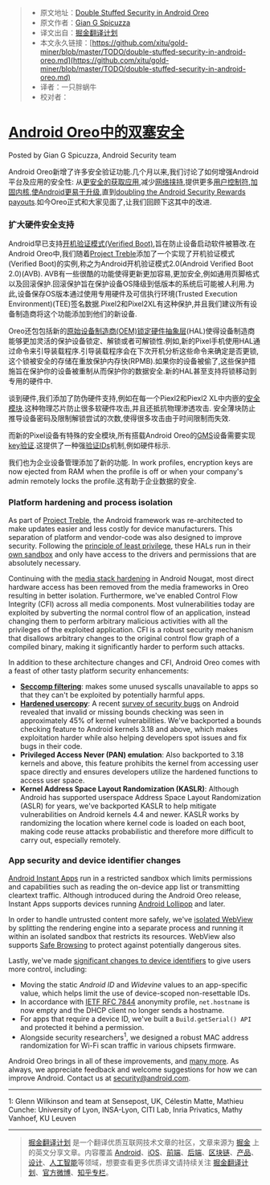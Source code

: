 > * 原文地址：[Double Stuffed Security in Android Oreo](https://android-developers.googleblog.com/2017/12/double-stuffed-security-in-android-oreo.html)
> * 原文作者：[Gian G Spicuzza](https://android-developers.googleblog.com/2017/12/double-stuffed-security-in-android-oreo.html)
> * 译文出自：[掘金翻译计划](https://github.com/xitu/gold-miner)
> * 本文永久链接：[https://github.com/xitu/gold-miner/blob/master/TODO/double-stuffed-security-in-android-oreo.md](https://github.com/xitu/gold-miner/blob/master/TODO/double-stuffed-security-in-android-oreo.md)
> * 译者：一只胖蜗牛
> * 校对者：

# [Android Oreo中的双塞安全](https://android-developers.googleblog.com/2017/12/double-stuffed-security-in-android-oreo.html)

Posted by Gian G Spicuzza, Android Security team

Android Oreo新增了许多安全验证功能.几个月以来,我们讨论了如何增强Android平台及应用的安全性: 从[更安全的获取应用](https://android-developers.googleblog.com/2017/08/making-it-safer-to-get-apps-on-android-o.html),减少[网络挟持](https://android-developers.googleblog.com/2017/04/android-o-to-drop-insecure-tls-version.html),提供更多[用户控制符](https://android-developers.googleblog.com/2017/04/changes-to-device-identifiers-in.html),[加固内核](https://android-developers.googleblog.com/2017/08/hardening-kernel-in-android-oreo.html),[使Android更易于升级](https://android-developers.googleblog.com/2017/07/shut-hal-up.html),直到[doubling the Android Security Rewards payouts](https://android-developers.googleblog.com/2017/06/2017-android-security-rewards.html).如今Oreo正式和大家见面了,让我们回顾下这其中的改进.  

### 扩大硬件安全支持

Android早已支持[开机验证模式(Verified Boot)](https://source.android.com/security/verifiedboot/),旨在防止设备启动软件被篡改.在Android Oreo中,我们随着[Project Treble](https://source.android.com/devices/architecture/treble)添加了一个实现了开机验证模式(Verified Boot)的实例,称之为Android开机验证模式2.0(Android Verified Boot 2.0)(AVB). AVB有一些很酷的功能使得更新更加容易,更加安全,例如通用页脚格式以及回滚保护.回滚保护旨在保护设备OS降级到低版本的系统后可能被人利用.为此,设备保存OS版本通过使用专用硬件及可信执行环境(Trusted Execution Environment)(TEE)签名数据.Pixel2和Pixel2XL有这种保护,并且我们建议所有设备制造商将这个功能添加到他们的新设备.

Oreo还包包括新的[原始设备制造商(OEM)锁定硬件抽象层](https://android-review.googlesource.com/#/c/platform/hardware/interfaces/+/527086/-1..1/oemlock/1.0/IOemLock.hal)(HAL)使得设备制造商能够更加灵活的保护设备锁定、解锁或者可解锁性.例如,新的Pixel手机使用HAL通过命令来引导装载程序.引导装载程序会在下次开机分析这些命令来确定是否更锁,这个锁被安全的存储在重放保护内存快(RPMB).如果你的设备被偷了,这些保护措施旨在保护你的设备被重制从而保护你的数据安全.新的HAL甚至支持将锁移动到专用的硬件中.

谈到硬件,我们添加了防伪硬件支持,例如在每一个Piexl2和Piexl2 XL中内嵌的[安全模块](https://android-developers.googleblog.com/2017/11/how-pixel-2s-security-module-delivers.html).这种物理芯片防止很多软硬件攻击,并且还抵抗物理渗透攻击. 安全薄块防止推导设备密码及限制解锁尝试的次数,使得很多攻击由于时间限制而失效.

而新的Pixel设备有特殊的安全模块,所有搭载Android Oreo的[GMS](https://www.android.com/gms/)设备需要实现[key验证](https://android-developers.googleblog.com/2017/09/keystore-key-attestation.html).这提供了一种强[验证IDs](https://source.android.com/security/keystore/attestation#id-attestation)机制,例如硬件标示.

我们也为企业设备管理添加了新的功能. In work profiles, encryption keys are now ejected from RAM when the profile is off or when your company's admin remotely locks the profile.这有助于企业数据的安全.

### Platform hardening and process isolation

As part of [Project Treble](https://android-developers.googleblog.com/2017/05/here-comes-treble-modular-base-for.html), the Android framework was re-architected to make updates easier and less costly for device manufacturers. This separation of platform and vendor-code was also designed to improve security. Following the [principle of least privilege](https://en.wikipedia.org/wiki/Principle_of_least_privilege), these HALs run in their [own sandbox](https://android-developers.googleblog.com/2017/07/shut-hal-up.html) and only have access to the drivers and permissions that are absolutely necessary.

Continuing with the [media stack hardening](https://android-developers.googleblog.com/2016/05/hardening-media-stack.html) in Android Nougat, most direct hardware access has been removed from the media frameworks in Oreo resulting in better isolation. Furthermore, we've enabled Control Flow Integrity (CFI) across all media components. Most vulnerabilities today are exploited by subverting the normal control flow of an application, instead changing them to perform arbitrary malicious activities with all the privileges of the exploited application. CFI is a robust security mechanism that disallows arbitrary changes to the original control flow graph of a compiled binary, making it significantly harder to perform such attacks.

In addition to these architecture changes and CFI, Android Oreo comes with a feast of other tasty platform security enhancements:

* **[Seccomp filtering](https://android-developers.googleblog.com/2017/07/seccomp-filter-in-android-o.html)**: makes some unused syscalls unavailable to apps so that they can't be exploited by potentially harmful apps.
* **[Hardened usercopy](https://lwn.net/Articles/695991/)**: A recent [survey of security bugs](https://events.linuxfoundation.org/sites/events/files/slides/Android-%20protecting%20the%20kernel.pdf) on Android revealed that invalid or missing bounds checking was seen in approximately 45% of kernel vulnerabilities. We've backported a bounds checking feature to Android kernels 3.18 and above, which makes exploitation harder while also helping developers spot issues and fix bugs in their code.
* **Privileged Access Never (PAN) emulation**: Also backported to 3.18 kernels and above, this feature prohibits the kernel from accessing user space directly and ensures developers utilize the hardened functions to access user space.
* **Kernel Address Space Layout Randomization (KASLR)**: Although Android has supported userspace Address Space Layout Randomization (ASLR) for years, we've backported KASLR to help mitigate vulnerabilities on Android kernels 4.4 and newer. KASLR works by randomizing the location where kernel code is loaded on each boot, making code reuse attacks probabilistic and therefore more difficult to carry out, especially remotely.

### App security and device identifier changes

[Android Instant Apps](https://developer.android.com/topic/instant-apps/index.html) run in a restricted sandbox which limits permissions and capabilities such as reading the on-device app list or transmitting cleartext traffic. Although introduced during the Android Oreo release, Instant Apps supports devices running [Android Lollipop](https://www.android.com/versions/lollipop-5-0/) and later.

In order to handle untrusted content more safely, we've [isolated WebView](https://android-developers.googleblog.com/2017/06/whats-new-in-webview-security.html) by splitting the rendering engine into a separate process and running it within an isolated sandbox that restricts its resources. WebView also supports [Safe Browsing](https://safebrowsing.google.com/) to protect against potentially dangerous sites.

Lastly, we've made [significant changes to device identifiers](https://android-developers.googleblog.com/2017/04/changes-to-device-identifiers-in.html) to give users more control, including:

* Moving the static _Android ID_ and _Widevine_ values to an app-specific value, which helps limit the use of device-scoped non-resettable IDs.
* In accordance with [IETF RFC 7844](https://tools.ietf.org/html/rfc7844#section-3.7) anonymity profile, `net.hostname` is now empty and the DHCP client no longer sends a hostname.
* For apps that require a device ID, we've built a `Build.getSerial() API` and protected it behind a permission.
* Alongside security researchers<sup>1</sup>, we designed a robust MAC address randomization for Wi-Fi scan traffic in various chipsets firmware.

Android Oreo brings in all of these improvements, and [many more](https://www.android.com/versions/oreo-8-0/). As always, we appreciate feedback and welcome suggestions for how we can improve Android. Contact us at security@android.com.

---

1: Glenn Wilkinson and team at Sensepost, UK, Célestin Matte, Mathieu Cunche: University of Lyon, INSA-Lyon, CITI Lab, Inria Privatics, Mathy Vanhoef, KU Leuven

---

> [掘金翻译计划](https://github.com/xitu/gold-miner) 是一个翻译优质互联网技术文章的社区，文章来源为 [掘金](https://juejin.im) 上的英文分享文章。内容覆盖 [Android](https://github.com/xitu/gold-miner#android)、[iOS](https://github.com/xitu/gold-miner#ios)、[前端](https://github.com/xitu/gold-miner#前端)、[后端](https://github.com/xitu/gold-miner#后端)、[区块链](https://github.com/xitu/gold-miner#区块链)、[产品](https://github.com/xitu/gold-miner#产品)、[设计](https://github.com/xitu/gold-miner#设计)、[人工智能](https://github.com/xitu/gold-miner#人工智能)等领域，想要查看更多优质译文请持续关注 [掘金翻译计划](https://github.com/xitu/gold-miner)、[官方微博](http://weibo.com/juejinfanyi)、[知乎专栏](https://zhuanlan.zhihu.com/juejinfanyi)。
